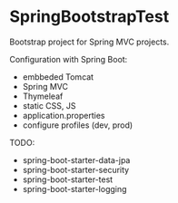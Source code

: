 SpringBootstrapTest
==================

Bootstrap project for Spring MVC projects.

Configuration with Spring Boot:
- embbeded Tomcat
- Spring MVC
- Thymeleaf
- static CSS, JS
- application.properties
- configure profiles (dev, prod)

TODO:
- spring-boot-starter-data-jpa
- spring-boot-starter-security
- spring-boot-starter-test
- spring-boot-starter-logging
